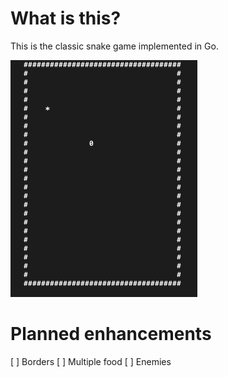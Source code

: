 # What is this?

This is the classic snake game implemented in Go. 

![Snake Game](assets/snake.png)


# Planned enhancements

[ ] Borders 
[ ] Multiple food 
[ ] Enemies